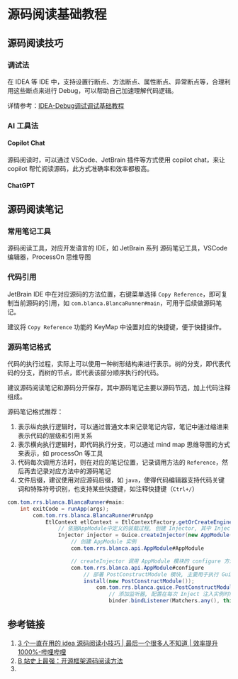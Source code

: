 # 源码阅读基础教程


## 源码阅读技巧


### 调试法


在 IDEA 等 IDE 中，支持设置行断点、方法断点、属性断点、异常断点等，合理利用这些断点来进行 Debug，可以帮助自己加速理解代码逻辑。

详情参考：[IDEA-Debug调试调试基础教程](work/tools/JetBrains/IDEA-Debug调试调试基础教程.md)

### AI 工具法

#### Copilot Chat

源码阅读时，可以通过 VSCode、JetBrain 插件等方式使用 copilot chat，来让 copilot 帮忙阅读源码，此方式准确率和效率都极高。

#### ChatGPT



## 源码阅读笔记


### 常用笔记工具

源码阅读工具，对应开发语言的 IDE，如 JetBrain 系列
源码笔记工具，VSCode 编辑器，ProcessOn 思维导图

### 代码引用

JetBrain IDE 中在对应源码的方法位置，右键菜单选择 `Copy Reference`，即可复制当前源码的引用，如 `com.blanca.BlancaRunner#main`，可用于后续做源码笔记。

建议将 `Copy Reference` 功能的 KeyMap 中设置对应的快捷键，便于快捷操作。

### 源码笔记格式

代码的执行过程，实际上可以使用一种树形结构来进行表示。树的分支，即代表代码的分支，而树的节点，即代表该部分顺序执行的代码。

建议源码阅读笔记和源码分开保存，其中源码笔记主要以源码节选，加上代码注释组成。

源码笔记格式推荐：
1. 表示纵向执行逻辑时，可以通过普通文本来记录笔记内容，笔记中通过缩进来表示代码的层级和引用关系
2. 表示横向执行逻辑时，即代码执行分支，可以通过 mind map 思维导图的方式来表示，如 processOn 等工具
3. 代码每次调用方法时，则在对应的笔记位置，记录调用方法的 `Reference`，然后再去记录对应方法中的源码笔记
4. 文件后缀，建议使用对应源码后缀，如 `java`，使得代码编辑器支持代码关键词和特殊符号识别，也支持某些快捷键，如注释快捷键（`Ctrl+/`）

```java
com.tom.rrs.blanca.BlancaRunner#main:
    int exitCode = runApp(args);
        com.tom.rrs.blanca.BlancaRunner#runApp
            EtlContext etlContext = EtlContextFactory.getOrCreateEngineContext(args);
                // 依据AppModule中定义的装载过程, 创建 Injector, 其中 Injector 是对应模块的注入类的管理器 
                Injector injector = Guice.createInjector(new AppModule(args, true));
                    // 创建 AppModule 实例
                    com.tom.rrs.blanca.api.AppModule#AppModule

                    // createInjector 调用 AppModule 模块的 configure 方法
                    com.tom.rrs.blanca.api.AppModule#configure
                        // 部署 PostConstructModule 模块, 主要用于执行 GuicePostConstruct 注解的方法
                        install(new PostConstructModule());
                            com.tom.rrs.blanca.guice.PostConstructModule#configure
                                // 添加监听器, 配置在每次 Inject 注入实例时触发当前(this)的 hear 方法
                                binder.bindListener(Matchers.any(), this);
```


## 参考链接
1. [3 个一直在用的 idea 源码阅读小技巧 | 最后一个很多人不知道 | 效率提升 1000%-哔哩哔哩](https://www.bilibili.com/video/BV1FY411Q7W2)
2. [B 站史上最强：开源框架源码阅读方法](https://www.bilibili.com/video/BV1sq4y1g7X1)
3. 